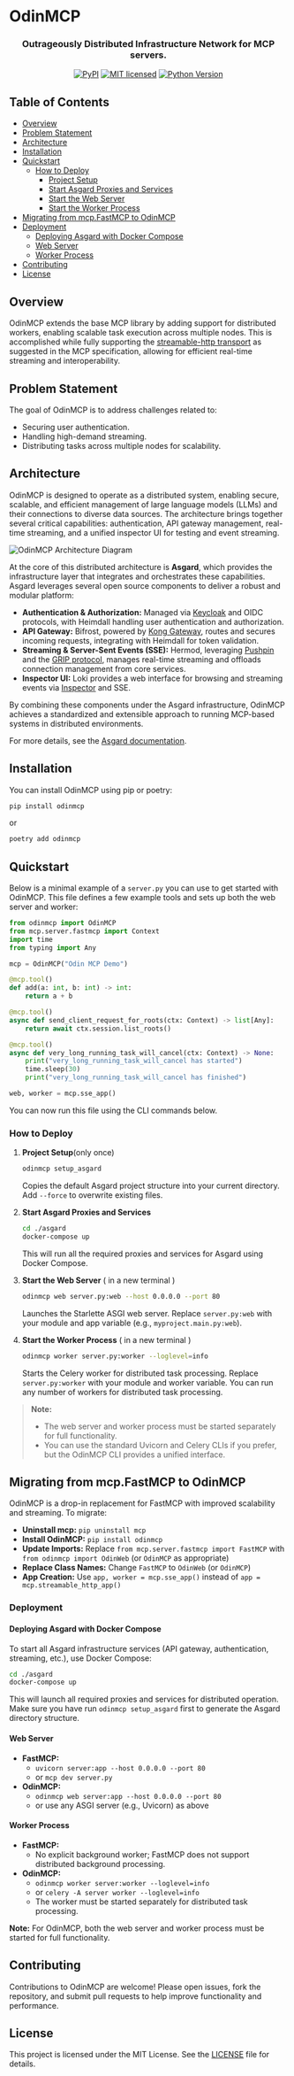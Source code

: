# OdinMCP

<div align="center">
<h3><strong>O</strong>utrageously <strong>D</strong>istributed <strong>I</strong>nfrastructure <strong>N</strong>etwork for MCP servers.</h3>


[![PyPI][pypi-badge]][pypi-url]
[![MIT licensed][mit-badge]][mit-url]
[![Python Version][python-badge]][python-url]

</div>

## Table of Contents

- [Overview](#overview)
- [Problem Statement](#problem-statement)
- [Architecture](#architecture)
- [Installation](#installation)
- [Quickstart](#quickstart)
  - [How to Deploy](#how-to-deploy)
    - [Project Setup](#1-project-setuponly-once)
    - [Start Asgard Proxies and Services](#2-start-asgard-proxies-and-services)
    - [Start the Web Server](#3-start-the-web-server--in-a-new-terminal-)
    - [Start the Worker Process](#4-start-the-worker-process--in-a-new-terminal-)
- [Migrating from mcp.FastMCP to OdinMCP](#migrating-from-mcpfastmcp-to-odinmcp)
- [Deployment](#deployment)
  - [Deploying Asgard with Docker Compose](#deploying-asgard-with-docker-compose)
  - [Web Server](#web-server)
  - [Worker Process](#worker-process)
- [Contributing](#contributing)
- [License](#license)


## Overview


OdinMCP extends the base MCP library by adding support for distributed workers, enabling scalable task execution across multiple nodes. This is accomplished while fully supporting the [streamable-http transport](https://modelcontextprotocol.io/specification/2025-03-26/basic/transports#streamable-http) as suggested in the MCP specification, allowing for efficient real-time streaming and interoperability.


## Problem Statement

The goal of OdinMCP is to address challenges related to:

- Securing user authentication.
- Handling high-demand streaming.
- Distributing tasks across multiple nodes for scalability.

## Architecture

OdinMCP is designed to operate as a distributed system, enabling secure, scalable, and efficient management of large language models (LLMs) and their connections to diverse data sources. The architecture brings together several critical capabilities: authentication, API gateway management, real-time streaming, and a unified inspector UI for testing and event streaming.

![OdinMCP Architecture Diagram](docs/images/architecture.jpg)

At the core of this distributed architecture is **Asgard**, which provides the infrastructure layer that integrates and orchestrates these capabilities. Asgard leverages several open source components to deliver a robust and modular platform:

- **Authentication & Authorization:** Managed via [Keycloak](https://www.keycloak.org) and OIDC protocols, with Heimdall handling user authentication and authorization.
- **API Gateway:** Bifrost, powered by [Kong Gateway](https://konghq.com), routes and secures incoming requests, integrating with Heimdall for token validation.
- **Streaming & Server-Sent Events (SSE):** Hermod, leveraging [Pushpin](https://pushpin.org) and the [GRIP protocol](https://pushpin.org/docs/protocols/grip/), manages real-time streaming and offloads connection management from core services.
- **Inspector UI:** Loki provides a web interface for browsing and streaming events via [Inspector](https://github.com/modelcontextprotocol/inspector) and SSE.

By combining these components under the Asgard infrastructure, OdinMCP achieves a standardized and extensible approach to running MCP-based systems in distributed environments.

For more details, see the [Asgard documentation](./asgard/README.md).

## Installation

You can install OdinMCP using pip or poetry:

```bash
pip install odinmcp
```

or

```bash
poetry add odinmcp
```



## Quickstart


Below is a minimal example of a `server.py` you can use to get started with OdinMCP. This file defines a few example tools and sets up both the web server and worker:

```python
from odinmcp import OdinMCP
from mcp.server.fastmcp import Context
import time
from typing import Any

mcp = OdinMCP("Odin MCP Demo")

@mcp.tool()
def add(a: int, b: int) -> int:
    return a + b

@mcp.tool()
async def send_client_request_for_roots(ctx: Context) -> list[Any]:
    return await ctx.session.list_roots()

@mcp.tool()
async def very_long_running_task_will_cancel(ctx: Context) -> None:
    print("very_long_running_task_will_cancel has started")
    time.sleep(30)
    print("very_long_running_task_will_cancel has finished")

web, worker = mcp.sse_app()
```

You can now run this file using the CLI commands below.

### How to Deploy

1. **Project Setup**(only once)
   ```bash
   odinmcp setup_asgard
   ```
   Copies the default Asgard project structure into your current directory. Add `--force` to overwrite existing files.

2. **Start Asgard Proxies and Services**
   ```bash
   cd ./asgard
   docker-compose up
   ```
   This will run all the required proxies and services for Asgard using Docker Compose.

3. **Start the Web Server** ( in a new terminal )
   ```bash
   odinmcp web server.py:web --host 0.0.0.0 --port 80
   ```
   Launches the Starlette ASGI web server. Replace `server.py:web` with your module and app variable (e.g., `myproject.main.py:web`).

4. **Start the Worker Process** ( in a new terminal )
   ```bash
   odinmcp worker server.py:worker --loglevel=info
   ```
   Starts the Celery worker for distributed task processing. Replace `server.py:worker` with your module and worker variable. You can run any number of workers for distributed task processing.




> **Note:**
> - The web server and worker process must be started separately for full functionality.
> - You can use the standard Uvicorn and Celery CLIs if you prefer, but the OdinMCP CLI provides a unified interface.




## Migrating from mcp.FastMCP to OdinMCP

OdinMCP is a drop-in replacement for FastMCP with improved scalability and streaming. To migrate:

- **Uninstall mcp:** `pip uninstall mcp`
- **Install OdinMCP:** `pip install odinmcp`
- **Update Imports:** Replace `from mcp.server.fastmcp import FastMCP` with `from odinmcp import OdinWeb` (or `OdinMCP` as appropriate)
- **Replace Class Names:** Change `FastMCP` to `OdinWeb` (or `OdinMCP`)
- **App Creation:** Use `app, worker = mcp.sse_app()` instead of `app = mcp.streamable_http_app()`

### Deployment

#### Deploying Asgard with Docker Compose
To start all Asgard infrastructure services (API gateway, authentication, streaming, etc.), use Docker Compose:

```bash
cd ./asgard
docker-compose up
```
This will launch all required proxies and services for distributed operation. Make sure you have run `odinmcp setup_asgard` first to generate the Asgard directory structure.

#### Web Server
- **FastMCP:**
  - `uvicorn server:app --host 0.0.0.0 --port 80`
  - or `mcp dev server.py`
- **OdinMCP:**
  - `odinmcp web server:app --host 0.0.0.0 --port 80`
  - or use any ASGI server (e.g., Uvicorn) as above

#### Worker Process
- **FastMCP:**
  - No explicit background worker; FastMCP does not support distributed background processing.
- **OdinMCP:**
  - `odinmcp worker server:worker --loglevel=info`
  - or `celery -A server worker --loglevel=info`
  - The worker must be started separately for distributed task processing.

**Note:** For OdinMCP, both the web server and worker process must be started for full functionality.



## Contributing

Contributions to OdinMCP are welcome! Please open issues, fork the repository, and submit pull requests to help improve functionality and performance.



## License

This project is licensed under the MIT License. See the [LICENSE](./LICENSE) file for details.


<!-- Badge definitions -->
[pypi-badge]: https://img.shields.io/pypi/v/odinmcp.svg?style=flat-square
[pypi-url]: https://pypi.org/project/odinmcp/
[mit-badge]: https://img.shields.io/badge/license-MIT-blue.svg?style=flat-square
[mit-url]: https://opensource.org/licenses/MIT
[python-badge]: https://img.shields.io/pypi/pyversions/odinmcp.svg?style=flat-square
[python-url]: https://www.python.org/downloads/

